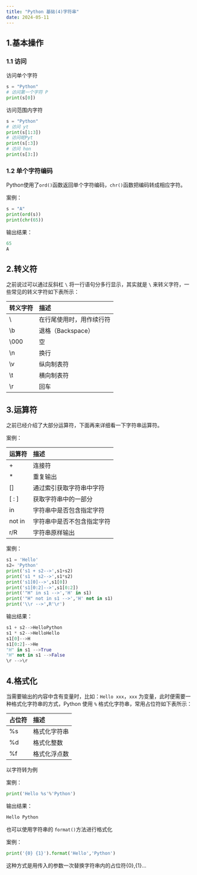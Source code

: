 ```yaml
---
title: "Python 基础(4)字符串"
date: 2024-05-11
---
```

## 1.基本操作

### 1.1 访问

访问单个字符

```python
s = "Python"
# 访问第一个字符 P
print(s[0])
```

访问范围内字符

```python
s = "Python"
# 访问 yt
print(s[1:3])
# 访问呢Pyt
print(s[:3])
# 访问 hon
print(s[3:])
```



### 1.2 单个字符编码

Python使用了`ord()`函数返回单个字符编码，`chr()`函数把编码转成相应字符。

案例：

```python
s = "A"
print(ord(s))
print(chr(65))
```

输出结果：

```python
65
A
```



## 2.转义符

之前说过可以通过反斜杠 `\` 将一行语句分多行显示，其实就是 `\` 来转义字符，一些常见的转义字符如下表所示：

| 转义字符 | 描述                     |
| :------- | :----------------------- |
| \        | 在行尾使用时，用作续行符 |
| \b       | 退格（Backspace）        |
| \000     | 空                       |
| \n       | 换行                     |
| \v       | 纵向制表符               |
| \t       | 横向制表符               |
| \r       | 回车                     |



## 3.运算符

之前已经介绍了大部分运算符，下面再来详细看一下字符串运算符。

案例：

| 运算符 | 描述                       |
| :----- | :------------------------- |
| +      | 连接符                     |
| *      | 重复输出                   |
| []     | 通过索引获取字符串中字符   |
| [ : ]  | 获取字符串中的一部分       |
| in     | 字符串中是否包含指定字符   |
| not in | 字符串中是否不包含指定字符 |
| r/R    | 字符串原样输出             |

案例：

```python
s1 = 'Hello'
s2= 'Python'
print('s1 + s2-->',s1+s2)
print('s1 * s2-->',s1*s2)
print('s1[0]-->',s1[0])
print('s1[0:2]-->',s1[0:2])
print('"H" in s1 -->','H' in s1)
print('"H" not in s1 -->','H' not in s1)
print('\\r -->',R'\r')
```

输出结果：

```python
s1 + s2-->HelloPython
s1 * s2-->HelloHello
s1[0]-->H
s1[0:2]-->He
"H" in s1 -->True
"H" not in s1 -->False
\r -->\r
```



## 4.格式化

当需要输出的内容中含有变量时，比如：`Hello xxx`，`xxx` 为变量，此时便需要一种格式化字符串的方式，Python 使用 `%` 格式化字符串，常用占位符如下表所示：

| 占位符 | 描述         |
| :----- | :----------- |
| %s     | 格式化字符串 |
| %d     | 格式化整数   |
| %f     | 格式化浮点数 |

以字符转为例

案例：

```python
print('Hello %s'%'Python')
```

输出结果：

```python
Hello Python
```

也可以使用字符串的 `format()`方法进行格式化

案例：

```python
print('{0} {1}').format('Hello','Python')
```

这种方式是用传入的参数一次替换字符串内的占位符{0},{1}...